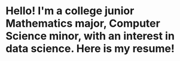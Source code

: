 # Hello! I'm a college junior Mathematics major, Computer Science minor, with an interest in data science. Here is my resume!
